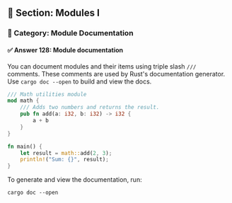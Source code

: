 ## 📘 Section: Modules I  
### 🔹 Category: Module Documentation  
#### ✅ Answer 128: Module documentation

You can document modules and their items using triple slash `///` comments. These comments are used by Rust's documentation generator. Use `cargo doc --open` to build and view the docs.

```rust
/// Math utilities module
mod math {
    /// Adds two numbers and returns the result.
    pub fn add(a: i32, b: i32) -> i32 {
        a + b
    }
}

fn main() {
    let result = math::add(2, 3);
    println!("Sum: {}", result);
}
```

To generate and view the documentation, run:

```
cargo doc --open
```
